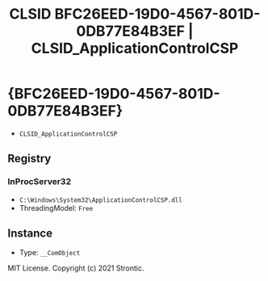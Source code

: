 ﻿---
title: "CLSID BFC26EED-19D0-4567-801D-0DB77E84B3EF | CLSID_ApplicationControlCSP"
excerpt: What is COM-Object CLSID BFC26EED-19D0-4567-801D-0DB77E84B3EF?
---

# {BFC26EED-19D0-4567-801D-0DB77E84B3EF}

* `CLSID_ApplicationControlCSP`

## Registry


### InProcServer32

* `C:\Windows\System32\ApplicationControlCSP.dll`
* ThreadingModel: `Free`

## Instance

* Type: `__ComObject`

MIT License. Copyright (c) 2021 Strontic.


